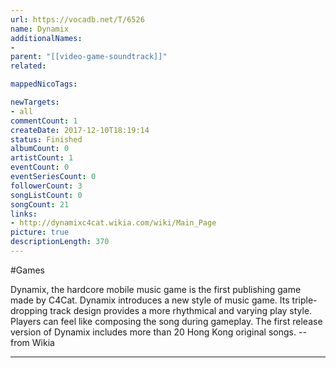 ```yaml
---
url: https://vocadb.net/T/6526
name: Dynamix
additionalNames: 
- 
parent: "[[video-game-soundtrack]]"
related:

mappedNicoTags:

newTargets:
- all
commentCount: 1
createDate: 2017-12-10T18:19:14
status: Finished
albumCount: 0
artistCount: 1
eventCount: 0
eventSeriesCount: 0
followerCount: 3
songListCount: 0
songCount: 21
links: 
- http://dynamixc4cat.wikia.com/wiki/Main_Page
picture: true
descriptionLength: 370
---
```


#Games

Dynamix, the hardcore mobile music game is the first publishing game made by C4Cat. Dynamix introduces a new style of music game. Its triple-dropping track design provides a more rhythmical and varying play style. Players can feel like composing the song during gameplay. The first release version of Dynamix includes more than 20 Hong Kong original songs.
-- from Wikia

---


